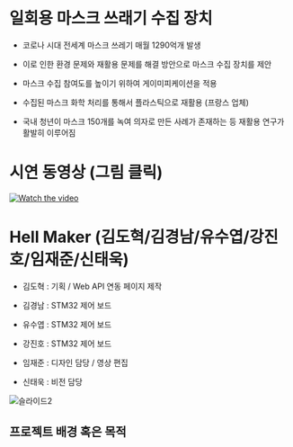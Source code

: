 # 일회용 마스크 쓰래기 수집 장치

* 코로나 시대 전세계 마스크 쓰레기 매월 1290억개 발생

* 이로 인한 환경 문제와 재활용 문제를 해결 방안으로 마스크 수집 장치를 제안 

* 마스크 수집 참여도를 높이기 위하여 게이미피케이션을 적용

* 수집된 마스크 화학 처리를 통해서 플라스틱으로 재활용 (프랑스 업체) 

* 국내 청년이  마스크 150개를 녹여 의자로 만든 사례가 존재하는 등 재활용 연구가 활발히 이루어짐
 
# 시연 동영상 (그림 클릭)

[![Watch the video](https://t1.daumcdn.net/cfile/tistory/994CA84A5FAE29F33B?download)](https://www.youtube.com/embed/h0MOsyAalx4)


# Hell Maker (김도혁/김경남/유수엽/강진호/임재준/신태욱)

* 김도혁 : 기획 / Web API 연동 페이지 제작

* 김경남 : STM32 제어 보드

* 유수엽 : STM32 제어 보드

* 강진호 : STM32 제어 보드

* 임재준 : 디자인 담당 / 영상 편집

* 신태욱 : 비전 담당

![슬라이드2](https://user-images.githubusercontent.com/46912845/103420968-49074180-4bdd-11eb-8262-9858e7a4db9b.JPG)

## 프로젝트 배경 혹은 목적

